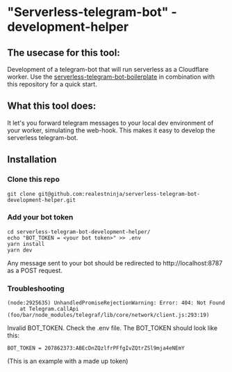 # "Serverless-telegram-bot" - development-helper

## The usecase for this tool:
Development of a telegram-bot that will run serverless as a Cloudflare worker. Use the [serverless-telegram-bot-boilerplate](https://github.com/realestninja/serverless-telegram-bot-boilerplate) in combination with this repository for a quick start.

## What this tool does:
It let's you forward telegram messages to your local dev environment of your worker, simulating the web-hook. This makes it easy to develop the serverless telegram-bot.

## Installation
### Clone this repo
```git clone git@github.com:realestninja/serverless-telegram-bot-development-helper.git```

### Add your bot token

```
cd serverless-telegram-bot-development-helper/
echo "BOT_TOKEN = <your bot token>" >> .env
yarn install
yarn dev
```

Any message sent to your bot should be redirected to http://localhost:8787 as a POST request.

### Troubleshooting
```
(node:2925635) UnhandledPromiseRejectionWarning: Error: 404: Not Found
    at Telegram.callApi (foo/bar/node_modules/telegraf/lib/core/network/client.js:293:19)
```
Invalid BOT_TOKEN. Check the .env file. The BOT_TOKEN should look like this:

```
BOT_TOKEN = 207862373:ABEcDnZQzlfrPFfgIvZQtrZSl9mja4eNEmY
```
(This is an example with a made up token)
